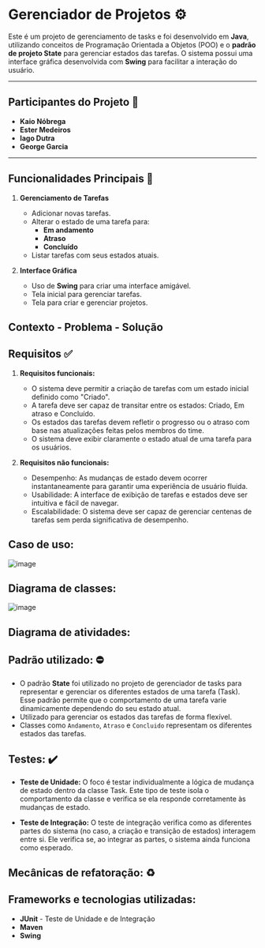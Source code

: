 # Gerenciador de Projetos ⚙️

Este é um projeto de gerenciamento de tasks e foi desenvolvido em **Java**, utilizando conceitos de Programação Orientada a Objetos (POO) e o **padrão de projeto State** para gerenciar estados das tarefas. O sistema possui uma interface gráfica desenvolvida com **Swing** para facilitar a interação do usuário.

---

## Participantes do Projeto 👤
- **Kaio Nóbrega**  
- **Ester Medeiros**  
- **Iago Dutra**  
- **George Garcia**  

---

## Funcionalidades Principais 📜
1. **Gerenciamento de Tarefas**
   - Adicionar novas tarefas.
   - Alterar o estado de uma tarefa para:
     - **Em andamento**
     - **Atraso**
     - **Concluído**
   - Listar tarefas com seus estados atuais.

2. **Interface Gráfica**
   - Uso de **Swing** para criar uma interface amigável.
   - Tela inicial para gerenciar tarefas.
   - Tela para criar e gerenciar projetos.


## Contexto - Problema - Solução

## Requisitos ✅
1. **Requisitos funcionais:**
   - O sistema deve permitir a criação de tarefas com um estado inicial definido como "Criado".
   - A tarefa deve ser capaz de transitar entre os estados: Criado, Em atraso e Concluído.
   - Os estados das tarefas devem refletir o progresso ou o atraso com base nas atualizações feitas pelos membros do time.
   - O sistema deve exibir claramente o estado atual de uma tarefa para os usuários.
     
2. **Requisitos não funcionais:**
   - Desempenho: As mudanças de estado devem ocorrer instantaneamente para garantir uma experiência de usuário fluida.
   - Usabilidade: A interface de exibição de tarefas e estados deve ser intuitiva e fácil de navegar.
   - Escalabilidade: O sistema deve ser capaz de gerenciar centenas de tarefas sem perda significativa de desempenho.

## Caso de uso: 
![image](https://github.com/user-attachments/assets/653fb489-f85d-4387-98f3-ac0e4e4208ac)

## Diagrama de classes:
![image](https://github.com/user-attachments/assets/9caa66ff-31d8-42c0-9bff-45c46176a08f)

## Diagrama de atividades:

## Padrão utilizado: ⛔
   - O padrão **State** foi utilizado no projeto de gerenciador de tasks para representar e gerenciar os diferentes estados de uma tarefa (Task). Esse padrão permite que o comportamento de uma tarefa varie dinamicamente dependendo do seu estado atual.
   - Utilizado para gerenciar os estados das tarefas de forma flexível.
   - Classes como `Andamento`, `Atraso` e `Concluido` representam os diferentes estados das tarefas.

## Testes: ✔️
   - **Teste de Unidade:** O foco é testar individualmente a lógica de mudança de estado dentro da classe Task. Este tipo de teste isola o comportamento da classe e verifica se ela responde corretamente às mudanças de estado.

   - **Teste de Integração:** O teste de integração verifica como as diferentes partes do sistema (no caso, a criação e transição de estados) interagem entre si. Ele verifica se, ao integrar as partes, o sistema ainda funciona como esperado.


## Mecânicas de refatoração: ♻️

## Frameworks e tecnologias utilizadas: 
   - **JUnit** - Teste de Unidade e de Integração
   - **Maven**
   - **Swing**





